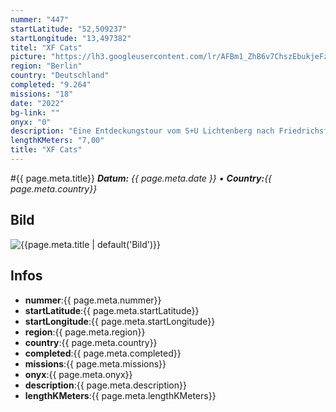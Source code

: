```yaml
---
nummer: "447"
startLatitude: "52,509237"
startLongitude: "13,497382"
titel: "XF Cats"
picture: "https://lh3.googleusercontent.com/lr/AFBm1_ZhB6v7ChszEbukjeFzxJ1YgNmEjiQ_Suc94kxg8w3Td9QEpC009mBnbS6Kuz4DjVzCU_IB3BmiFbvi1BB3SNBJZf6YPAt_lIeTaK9KPK13FRc4SF-1PhcRLjUl0C4hooUGq4o5K1MLjBy3wZvDMU1RWzBp715w9vm5EedGrIp7kgLDM3HcrJZeYNfxXHjMr4j_KyRVYurEWJnrNJFwNlSFyQBE26MDBSocSZyAh21C9KzW7UDHgWiK2cw4vMAcEIuZ3V4pQj05-lIaCrpxPg7yFpxkUtiFIeXXZsxcUdEo3IfXTfnRYHZLl3rCDBHctpwmwCwd4RwADwqTqA0fXhiLoNEkE5UzFA4xtOeGAUCD6re8EAX8pyb5CEiRG9QiMo7kVPxJqxUt3u4bP7SlVIi-VhRlW3Y8EfJjk9OmPZIk99KFVkQGGsZrR3sRbanw1bfTkLcWpcHEgmFFQnaXbFX_EiyBo7iNzqVy7ElDQnrRKvqklMw0HRAXh0F0oghxlyTYneGyRa1hBT5aBDobZpXv0eT3lrX0vtoud7Tv-yUUtm0FGZl7-UnNWGGjUgDhAA7sULREEO4AUz88_8n5ibBR4sLV0vtps-Rhd-1XLK-kEmvyitYgLl0NnuXlfm__RA3aEbEYBDJF0oAmyAl88NXZrsgj7ZkjIoXArHYe-lG6BHfdhBkN40Sc43xc0aPoqwSERNL3y3jmVBaFa7BqmOetDlhPB0y3950w6OB2fqT5YxSLxAkbJLFhyfkxkkuZhBA_-MJx9LReYhuFU34IT4cBBsCSJ--seHpQrLjuQIyzHCGZBxEm8WCqReKao7N4nW7fVT0LLLs5TX5AApz2QVeWOZvHcTSVuSm6LjDJazQNAmCKeg4tI2Z1xVexwh3eDvjsoyFF"
region: "Berlin"
country: "Deutschland"
completed: "9.264"
missions: "18"
date: "2022"
bg-link: ""
onyx: "0"
description: "Eine Entdeckungstour vom S+U Lichtenberg nach Friedrichsfelde; dort im Bogen durch den Weitlingkiez zurück zum Ausgangspunkt.\nGraphic available for free-already online in different parts of the world"
lengthKMeters: "7,00"
title: "XF Cats"
---
```


#{{ page.meta.title}}
_**Datum:** {{ page.meta.date }} • **Country:**{{ page.meta.country}}_

## Bild
![{{page.meta.title | default('Bild')}}]({{page.meta.picture}})

## Infos
- **nummer**:{{ page.meta.nummer}}
- **startLatitude**:{{ page.meta.startLatitude}}
- **startLongitude**:{{ page.meta.startLongitude}}
- **region**:{{ page.meta.region}}
- **country**:{{ page.meta.country}}
- **completed**:{{ page.meta.completed}}
- **missions**:{{ page.meta.missions}}
- **onyx**:{{ page.meta.onyx}}
- **description**:{{ page.meta.description}}
- **lengthKMeters**:{{ page.meta.lengthKMeters}}

